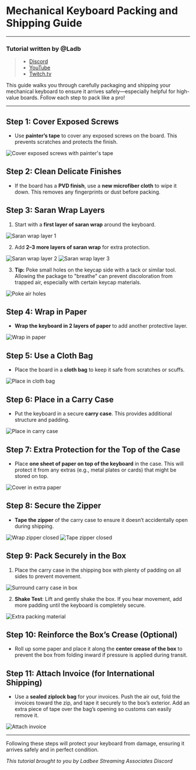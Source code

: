 # Mechanical Keyboard Packing and Shipping Guide

---

### Tutorial written by @Ladb
> - [Discord](discord.gg/Ladb)
> - [YouTube](https://www.youtube.com/channel/UCnJrj0XylSQQ-bjrutL2xOA)
> - [Twitch.tv](https://www.twitch.tv/ladbee)

This guide walks you through carefully packaging and shipping your mechanical keyboard to ensure it arrives safely—especially helpful for high-value boards. Follow each step to pack like a pro!

---

## Step 1: Cover Exposed Screws
- Use **painter’s tape** to cover any exposed screws on the board. This prevents scratches and protects the finish.

![Cover exposed screws with painter's tape](tutorial_asset/step_1.jpeg)

## Step 2: Clean Delicate Finishes
- If the board has a **PVD finish**, use a **new microfiber cloth** to wipe it down. This removes any fingerprints or dust before packing.

## Step 3: Saran Wrap Layers
1. Start with a **first layer of saran wrap** around the keyboard.

![Saran wrap layer 1](tutorial_asset/step_2.jpeg)

2. Add **2–3 more layers of saran wrap** for extra protection. 

![Saran wrap layer 2](tutorial_asset/step_3.jpeg)
![Saran wrap layer 3](tutorial_asset/step_4.jpeg)

3. **Tip:** Poke small holes on the keycap side with a tack or similar tool. Allowing the package to "breathe" can prevent discoloration from trapped air, especially with certain keycap materials.

![Poke air holes](tutorial_asset/step_5.jpeg)

## Step 4: Wrap in Paper
- **Wrap the keyboard in 2 layers of paper** to add another protective layer.

![Wrap in paper](tutorial_asset/step_6.jpeg)

## Step 5: Use a Cloth Bag
- Place the board in a **cloth bag** to keep it safe from scratches or scuffs.

![Place in cloth bag](tutorial_asset/step_7.jpeg)

## Step 6: Place in a Carry Case
- Put the keyboard in a secure **carry case**. This provides additional structure and padding.

![Place in carry case](tutorial_asset/step_8.jpeg)

## Step 7: Extra Protection for the Top of the Case
- Place **one sheet of paper on top of the keyboard** in the case. This will protect it from any extras (e.g., metal plates or cards) that might be stored on top.

![Cover in extra paper](tutorial_asset/step_9.jpeg)

## Step 8: Secure the Zipper
- **Tape the zipper** of the carry case to ensure it doesn’t accidentally open during shipping.

![Wrap zipper closed](tutorial_asset/step_10.jpeg)
![Tape zipper closed](tutorial_asset/step_11.jpeg)

## Step 9: Pack Securely in the Box
1. Place the carry case in the shipping box with plenty of padding on all sides to prevent movement.

![Surround carry case in box](tutorial_asset/step_12.jpeg)

2. **Shake Test**: Lift and gently shake the box. If you hear movement, add more padding until the keyboard is completely secure.

![Extra packing material](tutorial_asset/step_13.jpeg)

## Step 10: Reinforce the Box’s Crease (Optional)
- Roll up some paper and place it along the **center crease of the box** to prevent the box from folding inward if pressure is applied during transit.

## Step 11: Attach Invoice (for International Shipping)
- Use a **sealed ziplock bag** for your invoices. Push the air out, fold the invoices toward the zip, and tape it securely to the box’s exterior. Add an extra piece of tape over the bag’s opening so customs can easily remove it.

![Attach invoice](tutorial_asset/step_14.jpeg)

---

Following these steps will protect your keyboard from damage, ensuring it arrives safely and in perfect condition.

*This tutorial brought to you by Ladbee Streaming Associates Discord*
